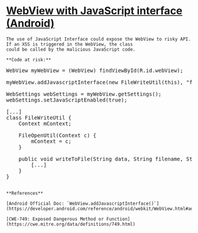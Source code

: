 # [WebView with JavaScript interface (Android)](https://find-sec-bugs.github.io/bugs.htm#ANDROID_WEB_VIEW_JAVASCRIPT_INTERFACE)

    The use of JavaScript Interface could expose the WebView to risky API. If an XSS is triggered in the WebView, the class
    could be called by the malicious JavaScript code.

    **Code at risk:**  

<pre>
WebView myWebView = (WebView) findViewById(R.id.webView);

myWebView.addJavascriptInterface(new FileWriteUtil(this), "fileWriteUtil");

WebSettings webSettings = myWebView.getSettings();
webSettings.setJavaScriptEnabled(true);

[...]
class FileWriteUtil {
    Context mContext;

    FileOpenUtil(Context c) {
        mContext = c;
    }

    public void writeToFile(String data, String filename, String tag) {
        [...]
    }
}
    </pre>

    **References**  

    [Android Official Doc: `WebView.addJavascriptInterface()`](https://developer.android.com/reference/android/webkit/WebView.html#addJavascriptInterface%28java.lang.Object,%20java.lang.String%29)  

    [CWE-749: Exposed Dangerous Method or Function](https://cwe.mitre.org/data/definitions/749.html)